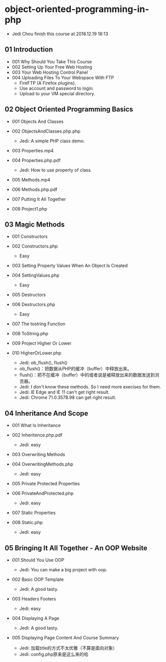 # object-oriented-programming-in-php

* Jedi Chou finish this course at 2018.12.19 18:13

## 01 Introduction

* 001 Why Should You Take This Course
* 002 Setting Up Your Free Web Hosting
* 003 Your Web Hosting Control Panel
* 004 Uploading Files To Your Webspace With FTP
  * FireFTP (A Firefox plugins).
  * Use account and password to login.
  * Upload to your VM special directory.

## 02 Object Oriented Programming Basics

* 001 Objects And Classes
* 002 ObjectsAndClasses.php.php
  * Jedi: A simple PHP class demo.

* 003 Properties.mp4
* 004 Properties.php.pdf
  * Jedi: How to use property of class.

* 005 Methods.mp4
* 006 Methods.php.pdf

* 007 Putting It All Together
* 008 Project1.php

## 03 Magic Methods

* 001 Constructors
* 002 Constructors.php
  * Easy

* 003 Setting Property Values When An Object Is Created
* 004 SettingValues.php
  * Easy

* 005 Destructors
* 006 Destructors.php
  * Easy

* 007 The tostring Function
* 008 ToString.php

* 009 Project Higher Or Lower
* 010 HigherOrLower.php
  * Jedi: ob_flush(), flush()
  * ob_flush()：把数据从PHP的缓冲（buffer）中释放出来。
  * flush()：把不在缓冲（buffer）中的或者说是被释放出来的数据发送到浏览器。
  * Jedi: I don't know these methods. So I need more execises for them.
  * Jedi: IE Edge and IE 11 can't get right result.
  * Jedi: Chrome 71.0.3578.98 can get right result.

## 04 Inheritance And Scope

* 001 What Is Inheritance
* 002 Inheritence.php.pdf
  * Jedi: easy

* 003 Overwriting Methods
* 004 OverwritingMethods.php
  * Jedi: easy

* 005 Private Protected Properties
* 006 PrivateAndProtected.php
  * Jedi: easy

* 007 Static Properties
* 008 Static.php
  * Jedi: easy

## 05 Bringing It All Together - An OOP Website

* 001 Should You Use OOP
  * Jedi: You can make a big project with oop.

* 002 Basic OOP Template
  * Jedi: A good tasty.

* 003 Headers  Footers
  * Jedi: easy

* 004 Displaying A Page
  * Jedi: A good tasty.

* 005 Displaying Page Content And Course Summary
  * Jedi: 加载title的方式不太优雅（不算是面向对象）
  * Jedi: config.php原来是这么来的哈
